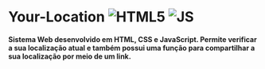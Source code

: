 # Your-Location ![HTML5](https://img.shields.io/badge/HTML5-E34F26?style=for-the-badge&logo=html5&logoColor=white) ![JS](https://img.shields.io/badge/JavaScript-F7DF1E?style=for-the-badge&logo=javascript&logoColor=black)

#### Sistema Web desenvolvido em HTML, CSS e JavaScript. Permite verificar a sua localização atual e também possui uma função para compartilhar a sua localização por meio de um link.
